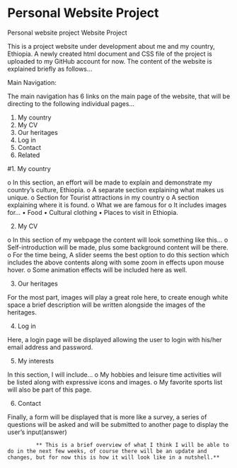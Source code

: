 # Personal Website Project
Personal website project
Website Project


This is a project website under development about me and my country, Ethiopia. 
A newly created html document and CSS file of the project is uploaded to my GitHub account for now.  The content of the website is explained briefly as follows…

Main Navigation:

The main navigation has 6 links on the main page of the website, that will be directing to the following individual pages…

1. My country
2. My CV 
3. Our heritages 
4. Log in 
5. Contact
6. Related


#1. My country

o	In this section, an effort will be made to explain and demonstrate my country’s culture, Ethiopia. 
o	A separate section explaining what makes us unique.
o	Section for Tourist attractions in my country
o	A section explaining where it is found.
o	What we are famous for
o	It includes images for…
•	Food
•	Cultural clothing
•	Places to visit in Ethiopia.

2.	My CV

o	In this section of my webpage the content will look something like this…
o	Self-introduction will be made, plus some background content will be there.
o	For the time being, A slider seems the best option to do this section which includes the above contents along with some zoom in effects upon mouse hover.
o	Some animation effects will be included here as well.

3.	Our heritages

For the most part, images will play a great role here, to create enough white        space a brief description will be written alongside the images of the heritages.


4.	Log in

Here, a login page will be displayed allowing the user to login with his/her email address and password.


5.	My interests

In this section, I will include…
o	My hobbies and leisure time activities will be listed along with expressive icons and images. 
o	My favorite sports list will also be part of this page. 


6.	Contact

Finally, a form will be displayed that is more like a survey, a series of questions will be asked and will be submitted to another page to display the user’s input(answer)

        
             ** This is a brief overview of what I think I will be able to do in the next few weeks, of course there will be an update and changes, but for now this is how it will look like in a nutshell.**




